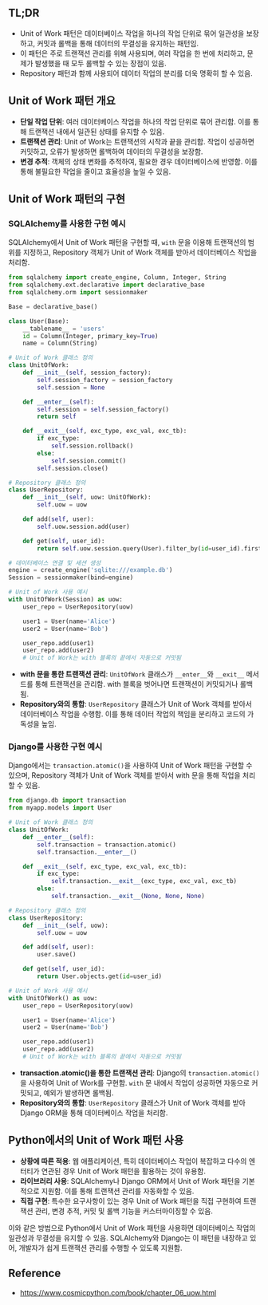 ## TL;DR

- Unit of Work 패턴은 데이터베이스 작업을 하나의 작업 단위로 묶어 일관성을 보장하고, 커밋과 롤백을 통해 데이터의 무결성을 유지하는 패턴임.
- 이 패턴은 주로 트랜잭션 관리를 위해 사용되며, 여러 작업을 한 번에 처리하고, 문제가 발생했을 때 모두 롤백할 수 있는 장점이 있음.
- Repository 패턴과 함께 사용되어 데이터 작업의 분리를 더욱 명확히 할 수 있음.

## Unit of Work 패턴 개요

- **단일 작업 단위**: 여러 데이터베이스 작업을 하나의 작업 단위로 묶어 관리함. 이를 통해 트랜잭션 내에서 일관된 상태를 유지할 수 있음.
- **트랜잭션 관리**: Unit of Work는 트랜잭션의 시작과 끝을 관리함. 작업이 성공하면 커밋하고, 오류가 발생하면 롤백하여 데이터의 무결성을 보장함.
- **변경 추적**: 객체의 상태 변화를 추적하여, 필요한 경우 데이터베이스에 반영함. 이를 통해 불필요한 작업을 줄이고 효율성을 높일 수 있음.

## Unit of Work 패턴의 구현

### SQLAlchemy를 사용한 구현 예시

SQLAlchemy에서 Unit of Work 패턴을 구현할 때, `with` 문을 이용해 트랜잭션의 범위를 지정하고, Repository 객체가 Unit of Work 객체를 받아서 데이터베이스 작업을 처리함.

```python
from sqlalchemy import create_engine, Column, Integer, String
from sqlalchemy.ext.declarative import declarative_base
from sqlalchemy.orm import sessionmaker

Base = declarative_base()

class User(Base):
    __tablename__ = 'users'
    id = Column(Integer, primary_key=True)
    name = Column(String)

# Unit of Work 클래스 정의
class UnitOfWork:
    def __init__(self, session_factory):
        self.session_factory = session_factory
        self.session = None

    def __enter__(self):
        self.session = self.session_factory()
        return self

    def __exit__(self, exc_type, exc_val, exc_tb):
        if exc_type:
            self.session.rollback()
        else:
            self.session.commit()
        self.session.close()

# Repository 클래스 정의
class UserRepository:
    def __init__(self, uow: UnitOfWork):
        self.uow = uow

    def add(self, user):
        self.uow.session.add(user)

    def get(self, user_id):
        return self.uow.session.query(User).filter_by(id=user_id).first()

# 데이터베이스 연결 및 세션 생성
engine = create_engine('sqlite:///example.db')
Session = sessionmaker(bind=engine)

# Unit of Work 사용 예시
with UnitOfWork(Session) as uow:
    user_repo = UserRepository(uow)

    user1 = User(name='Alice')
    user2 = User(name='Bob')

    user_repo.add(user1)
    user_repo.add(user2)
    # Unit of Work는 with 블록의 끝에서 자동으로 커밋됨
```

- **with 문을 통한 트랜잭션 관리**: `UnitOfWork` 클래스가 `__enter__`와 `__exit__` 메서드를 통해 트랜잭션을 관리함. with 블록을 벗어나면 트랜잭션이 커밋되거나 롤백됨.
- **Repository와의 통합**: `UserRepository` 클래스가 Unit of Work 객체를 받아서 데이터베이스 작업을 수행함. 이를 통해 데이터 작업의 책임을 분리하고 코드의 가독성을 높임.

### Django를 사용한 구현 예시

Django에서는 `transaction.atomic()`을 사용하여 Unit of Work 패턴을 구현할 수 있으며, Repository 객체가 Unit of Work 객체를 받아서 with 문을 통해 작업을 처리할 수 있음.

```python
from django.db import transaction
from myapp.models import User

# Unit of Work 클래스 정의
class UnitOfWork:
    def __enter__(self):
        self.transaction = transaction.atomic()
        self.transaction.__enter__()

    def __exit__(self, exc_type, exc_val, exc_tb):
        if exc_type:
            self.transaction.__exit__(exc_type, exc_val, exc_tb)
        else:
            self.transaction.__exit__(None, None, None)

# Repository 클래스 정의
class UserRepository:
    def __init__(self, uow):
        self.uow = uow

    def add(self, user):
        user.save()

    def get(self, user_id):
        return User.objects.get(id=user_id)

# Unit of Work 사용 예시
with UnitOfWork() as uow:
    user_repo = UserRepository(uow)

    user1 = User(name='Alice')
    user2 = User(name='Bob')

    user_repo.add(user1)
    user_repo.add(user2)
    # Unit of Work는 with 블록의 끝에서 자동으로 커밋됨
```

- **transaction.atomic()을 통한 트랜잭션 관리**: Django의 `transaction.atomic()`을 사용하여 Unit of Work를 구현함. `with` 문 내에서 작업이 성공하면 자동으로 커밋되고, 예외가 발생하면 롤백됨.
- **Repository와의 통합**: `UserRepository` 클래스가 Unit of Work 객체를 받아 Django ORM을 통해 데이터베이스 작업을 처리함.

## Python에서의 Unit of Work 패턴 사용

- **상황에 따른 적용**: 웹 애플리케이션, 특히 데이터베이스 작업이 복잡하고 다수의 엔터티가 연관된 경우 Unit of Work 패턴을 활용하는 것이 유용함.
- **라이브러리 사용**: SQLAlchemy나 Django ORM에서 Unit of Work 패턴을 기본적으로 지원함. 이를 통해 트랜잭션 관리를 자동화할 수 있음.
- **직접 구현**: 특수한 요구사항이 있는 경우 Unit of Work 패턴을 직접 구현하여 트랜잭션 관리, 변경 추적, 커밋 및 롤백 기능을 커스터마이징할 수 있음.

이와 같은 방법으로 Python에서 Unit of Work 패턴을 사용하면 데이터베이스 작업의 일관성과 무결성을 유지할 수 있음. SQLAlchemy와 Django는 이 패턴을 내장하고 있어, 개발자가 쉽게 트랜잭션 관리를 수행할 수 있도록 지원함.

## Reference

- <https://www.cosmicpython.com/book/chapter_06_uow.html>
